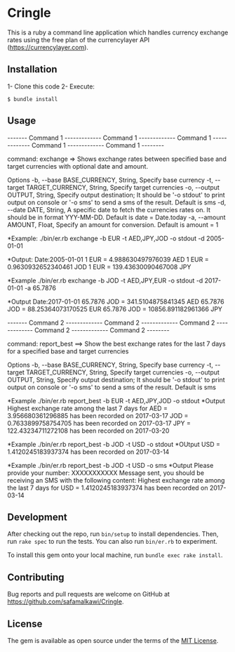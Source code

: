 # Cringle

This is a ruby a command line application which handles currency exchange rates using the free plan of the currencylayer API (https://currencylayer.com).

## Installation
1- Clone this code
2- Execute:

    $ bundle install

## Usage

------- Command 1 ------------- Command 1 ------------- Command 1 ------------- Command 1 ------------- Command 1 --------

command:  exchange =>  Shows exchange rates between specified base and target currencies with optional date and amount.

Options
 -b, --base BASE_CURRENCY, String, Specify base currency
 -t, --target TARGET_CURRENCY, String, Specify target currencies
 -o, --output OUTPUT, String, Specify output destination; It should be '-o stdout' to print output on console or '-o sms' to send a sms of the result. Default is sms
 -d, --date DATE, String, A specific date to fetch the currencies rates on. It should be in format YYY-MM-DD. Default is date = Date.today
 -a, --amount AMOUNT, Float, Specify an amount for conversion. Default is amount = 1

*Example: 
./bin/er.rb exchange -b EUR -t AED,JPY,JOD -o stdout -d 2005-01-01

*Output:
Date:2005-01-01
1 EUR = 4.988630497976039 AED
1 EUR = 0.9630932652340461 JOD
1 EUR = 139.43630090467008 JPY

*Example
./bin/er.rb exchange -b JOD -t AED,JPY,EUR -o stdout -d 2017-01-01 -a 65.7876

*Output
Date:2017-01-01
65.7876 JOD = 341.5104875841345 AED
65.7876 JOD = 88.25364073170525 EUR
65.7876 JOD = 10856.891182961366 JPY


------- Command 2 ------------- Command 2 ------------- Command 2 ------------- Command 2 ------------- Command 2 --------

command: report_best ==> Show the best exchange rates for the last 7 days for a specified base and target currencies

Options
 -b, --base BASE_CURRENCY, String, Specify base currency
 -t, --target TARGET_CURRENCY, String, Specify target currencies
 -o, --output OUTPUT, String, Specify output destination; It should be '-o stdout' to print output on console or '-o sms' to send a sms of the result. Default is sms

*Example
./bin/er.rb report_best -b EUR -t AED,JPY,JOD -o stdout
*Output
Highest exchange rate among the last 7 days for
AED = 3.956680361296885 has been recorded on 2017-03-17
JOD = 0.7633899758754705 has been recorded on 2017-03-17
JPY = 122.43234711272108 has been recorded on 2017-03-20

*Example
./bin/er.rb report_best -b JOD -t USD -o stdout
*OUtput
USD = 1.4120245183937374 has been recorded on 2017-03-14

*Example
./bin/er.rb report_best -b JOD -t USD -o sms
*Output
Please provide your number: XXXXXXXXXXX
Message sent, you should be receiving an SMS with the following content:
Highest exchange rate among the last 7 days for
USD = 1.4120245183937374 has been recorded on  2017-03-14

## Development

After checking out the repo, run `bin/setup` to install dependencies. Then, run `rake spec` to run the tests. You can also run `bin/er.rb` to experiment.

To install this gem onto your local machine, run `bundle exec rake install`.

## Contributing

Bug reports and pull requests are welcome on GitHub at https://github.com/safamalkawi/Cringle.


## License

The gem is available as open source under the terms of the [MIT License](http://opensource.org/licenses/MIT).

